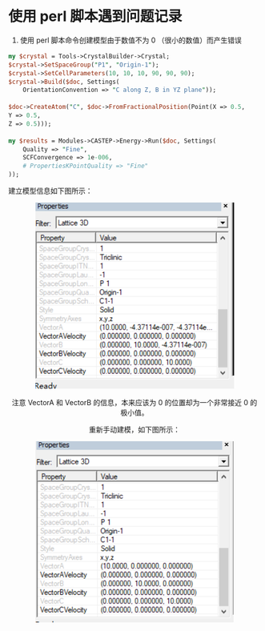 # 使用 perl 脚本遇到问题记录

1. 使用 perl 脚本命令创建模型由于数值不为 0 （很小的数值）而产生错误

```perl
my $crystal = Tools->CrystalBuilder->Crystal;
$crystal->SetSpaceGroup("P1", "Origin-1");
$crystal->SetCellParameters(10, 10, 10, 90, 90, 90);
$crystal->Build($doc, Settings(
	OrientationConvention => "C along Z, B in YZ plane"));

$doc->CreateAtom("C", $doc->FromFractionalPosition(Point(X => 0.5,
Y => 0.5,
Z => 0.5)));

my $results = Modules->CASTEP->Energy->Run($doc, Settings(
	Quality => "Fine", 
	SCFConvergence => 1e-006, 
	# PropertiesKPointQuality => "Fine"
));
```
建立模型信息如下图所示：
<div align="center">
<img src=./imgs/1.png>
<div>

注意 VectorA 和 VectorB 的信息，本来应该为 0 的位置却为一个非常接近 0 的极小值。

重新手动建模，如下图所示：
<div align="center">
<img src=./imgs/2.png>
<div>

```
```